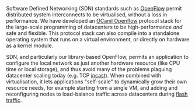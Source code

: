 Software Defined Networking (SDN) standards such as
[OpenFlow](https://www.opennetworking.org/standards/intro-to-openflow)
permit distributed system interconnects to be virtualised, without a loss in performance. We have developed an
[OCaml Openflow](http://github.com/mirage/ocaml-openflow)
protocol stack for the large-scale programming of datacenters to be high-performance *and* safe and flexible. This protocol stack can also compile into a standalone operating system that runs on a virtual environment, or directly on hardware as a kernel module.

SDN, and particularly our library-based OpenFlow, permits an application to configure the local network as just another hardware resource (like CPU time or local storage), and thus avoid many of the problems plaguing datacenter scaling today (e.g. TCP [incast](http://anil.recoil.org/papers/2010-icfp-xen.pdf)).
When combined with virtualisation, it lets applications "self-scale" to dynamically grow their own resource needs, for example starting from a single VM, and adding and reconfiguring nodes to load-balance traffic across datacenters during
[flash traffic](http://www.cl.cam.ac.uk/~nrs32/pubs/buzztraq.pdf).